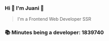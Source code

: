 ### Hi 👋 I&#39;m Juani 🦁

> I&#39;m a Frontend Web Developer SSR

### 📚 Minutes being a developer: 1839740
